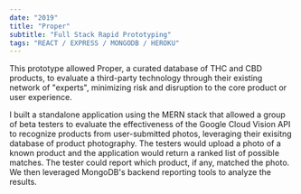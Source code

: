 ```yaml
---
date: "2019"
title: "Proper"
subtitle: "Full Stack Rapid Prototyping"
tags: "REACT / EXPRESS / MONGODB / HEROKU"
---
```


This prototype allowed Proper, a curated database of THC and CBD products,  to evaluate a third-party technology through their existing network of "experts", minimizing risk and disruption to the core product or user experience.

I built a standalone application using the MERN stack that allowed a group of beta testers to evaluate the effectiveness of the Google Cloud Vision API to recognize products from user-submitted photos, leveraging their exisitng database of product photography. The testers would upload a photo of a known product and the application would return a ranked list of possible matches. The tester could report which product, if any, matched the photo. We then leveraged MongoDB's backend reporting tools to analyze the results.  

